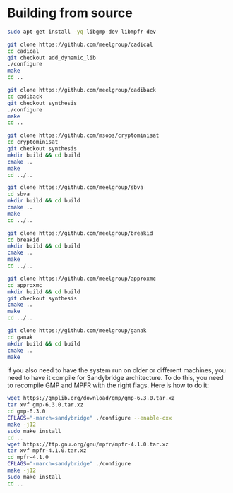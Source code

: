 # Building from source

```bash
sudo apt-get install -yq libgmp-dev libmpfr-dev

git clone https://github.com/meelgroup/cadical
cd cadical
git checkout add_dynamic_lib
./configure
make
cd ..

git clone https://github.com/meelgroup/cadiback
cd cadiback
git checkout synthesis
./configure
make
cd ..

git clone https://github.com/msoos/cryptominisat
cd cryptominisat
git checkout synthesis
mkdir build && cd build
cmake ..
make
cd ../..

git clone https://github.com/meelgroup/sbva
cd sbva
mkdir build && cd build
cmake ..
make
cd ../..

git clone https://github.com/meelgroup/breakid
cd breakid
mkdir build && cd build
cmake ..
make
cd ../..

git clone https://github.com/meelgroup/approxmc
cd approxmc
mkdir build && cd build
git checkout synthesis
cmake ..
make
cd ../..

git clone https://github.com/meelgroup/ganak
cd ganak
mkdir build && cd build
cmake ..
make
```

if you also need to have the system run on older or different machines, you
need to have it compile for Sandybridge architecture. To do this, you need to
 recompile GMP and MPFR with the right flags. Here is how to do it:

```bash
wget https://gmplib.org/download/gmp/gmp-6.3.0.tar.xz
tar xvf gmp-6.3.0.tar.xz
cd gmp-6.3.0
CFLAGS="-march=sandybridge" ./configure --enable-cxx
make -j12
sudo make install
cd ..
wget https://ftp.gnu.org/gnu/mpfr/mpfr-4.1.0.tar.xz
tar xvf mpfr-4.1.0.tar.xz
cd mpfr-4.1.0
CFLAGS="-march=sandybridge" ./configure
make -j12
sudo make install
cd ..
```
